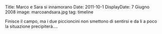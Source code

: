 Title: Marco e Sara si innamorano
Date: 2011-10-1
DisplayDate: 7 Giugno 2008
image: marcoandsara.jpg
tag: timeline

Finisce il campo, ma i due piccioncini non smettono di sentirsi e da
li a poco la situazione precipiterà....
